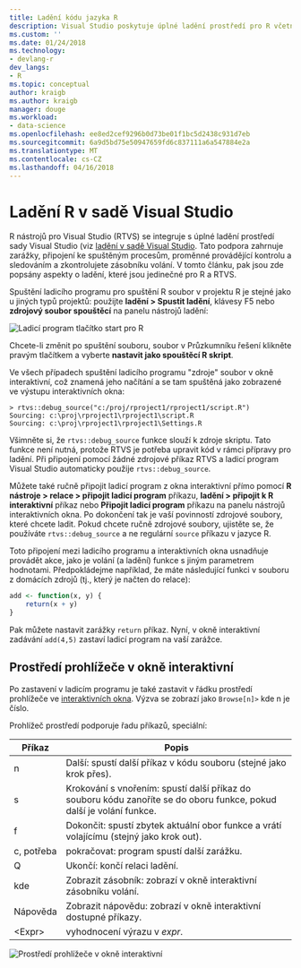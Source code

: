 ```yaml
---
title: Ladění kódu jazyka R
description: Visual Studio poskytuje úplné ladění prostředí pro R včetně zarážky, připojení, volejte zásobníku a zkontrolujete proměnné.
ms.custom: ''
ms.date: 01/24/2018
ms.technology:
- devlang-r
dev_langs:
- R
ms.topic: conceptual
author: kraigb
ms.author: kraigb
manager: douge
ms.workload:
- data-science
ms.openlocfilehash: ee8ed2cef9296b0d73be01f1bc5d2438c931d7eb
ms.sourcegitcommit: 6a9d5bd75e50947659fd6c837111a6a547884e2a
ms.translationtype: MT
ms.contentlocale: cs-CZ
ms.lasthandoff: 04/16/2018
---
```

# <a name="debugging-r-in-visual-studio"></a>Ladění R v sadě Visual Studio

R nástrojů pro Visual Studio (RTVS) se integruje s úplné ladění prostředí sady Visual Studio (viz [ladění v sadě Visual Studio](../debugger/debugging-in-visual-studio.md). Tato podpora zahrnuje zarážky, připojení ke spuštěným procesům, proměnné provádějící kontrolu a sledováním a zkontrolujete zásobníku volání. V tomto článku, pak jsou zde popsány aspekty o ladění, které jsou jedinečné pro R a RTVS.

Spuštění ladicího programu pro spuštění R soubor v projektu R je stejné jako u jiných typů projektů: použijte **ladění > Spustit ladění**, klávesy F5 nebo **zdrojový soubor spouštěcí** na panelu nástrojů ladění: 

![Ladicí program tlačítko start pro R](media/debugger-start-button.png)

Chcete-li změnit po spuštění souboru, soubor v Průzkumníku řešení klikněte pravým tlačítkem a vyberte **nastavit jako spouštěcí R skript**.

Ve všech případech spuštění ladicího programu "zdroje" soubor v okně interaktivní, což znamená jeho načítání a se tam spuštěná jako zobrazené ve výstupu interaktivních okna:

```output
> rtvs::debug_source("c:/proj/rproject1/rproject1/script.R")
Sourcing: c:\proj\rproject1\rproject1\script.R
Sourcing: c:\proj\rproject1\rproject1\Settings.R
```

Všimněte si, že `rtvs::debug_source` funkce slouží k zdroje skriptu. Tato funkce není nutná, protože RTVS je potřeba upravit kód v rámci přípravy pro ladění. Při připojení pomocí žádné zdrojové příkaz RTVS a ladicí program Visual Studio automaticky použije `rtvs::debug_source`.

Můžete také ručně připojit ladicí program z okna interaktivní přímo pomocí **R nástroje > relace > připojit ladicí program** příkazu, **ladění > připojit k R interaktivní** příkaz nebo  **Připojit ladicí program** příkazu na panelu nástrojů interaktivních okna. Po dokončení tak je vaší povinností zdrojové soubory, které chcete ladit. Pokud chcete ručně zdrojové soubory, ujistěte se, že používáte `rtvs::debug_source` a ne regulární `source` příkazu v jazyce R.

Toto připojení mezi ladicího programu a interaktivních okna usnadňuje provádět akce, jako je volání (a ladění) funkce s jiným parametrem hodnotami. Předpokládejme například, že máte následující funkci v souboru z domácích zdrojů (tj., který je načten do relace):

```R
add <- function(x, y) {
    return(x + y)
}
```

Pak můžete nastavit zarážky `return` příkaz. Nyní, v okně interaktivní zadávání `add(4,5)` zastaví ladicí program na vaší zarážce.

## <a name="environment-browser-in-the-interactive-window"></a>Prostředí prohlížeče v okně interaktivní

Po zastavení v ladicím programu je také zastavit v řádku prostředí prohlížeče ve [interaktivních okna](interactive-repl-for-r-in-visual-studio.md). Výzva se zobrazí jako `Browse[n]>` kde n je číslo.

Prohlížeč prostředí podporuje řadu příkazů, speciální:

| Příkaz | Popis |
| --- | --- |
| n | Další: spustí další příkaz v kódu souboru (stejné jako krok přes). |
| s | Krokování s vnořením: spustí další příkaz do souboru kódu zanoříte se do oboru funkce, pokud další je volání funkce. |
| f | Dokončit: spustí zbytek aktuální obor funkce a vrátí volajícímu (stejný jako krok out). |
| c, potřeba | pokračovat: program spustí další zarážku. |
| Q | Ukončí: končí relaci ladění. |
| kde | Zobrazit zásobník: zobrazí v okně interaktivní zásobníku volání. |
| Nápověda | Zobrazit nápovědu: zobrazí v okně interaktivní dostupné příkazy. |
| &lt;Expr&gt; | vyhodnocení výrazu v *expr*. |

![Prostředí prohlížeče v okně interaktivní](media/debugger-environment-browser.png)
